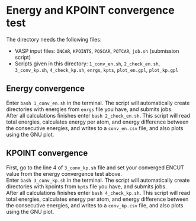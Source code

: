 # Energy and KPOINT convergence test
The directory needs the following files:
- VASP input files: `INCAR`, `KPOINTS`, `POSCAR`, `POTCAR`, `job.sh` (submission script)
- Scripts given in this directory: `1_conv_en.sh`, `2_check_en.sh`, `3_conv_kp.sh`, `4_check_kp.sh`, `enrgs`, `kpts`, `plot_en.gpl`, `plot_kp.gpl`

## Energy convergence
Enter `bash 1_conv_en.sh` in the terminal. The script will automatically create directories with energies from `enrgs` file you have, and submits jobs. <br>
After all calculations finishes enter `bash 2_check_en.sh`. This script will read total energies, calculates energy per atom, and energy difference between the consecutive energies, and writes to a `conv_en.csv` file, and also plots using the GNU plot.

## KPOINT convergence
First, go to the line 4 of `3_conv_kp.sh` file and set your converged ENCUT value from the energy convergence test above. <br>
Enter `bash 3_conv_kp.sh` in the terminal. The script will automatically create directories with kpoints from `kpts` file you have, and submits jobs. <br>
After all calculations finishes enter `bash 4_check_kp.sh`. This script will read total energies, calculates energy per atom, and energy difference between the consecutive energies, and writes to a `conv_kp.csv` file, and also plots using the GNU plot.

